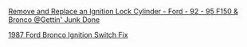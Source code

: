 [Remove and Replace an Ignition Lock Cylinder - Ford - 92 - 95 F150 & Bronco @Gettin' Junk Done](https://youtu.be/lrjkvDOEIaQ)

[1987 Ford Bronco Ignition Switch Fix](https://youtu.be/ndSekLS3rc8)
